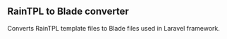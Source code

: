 RainTPL to Blade converter
--------------------------

Converts RainTPL template files to Blade files used in Laravel framework.
